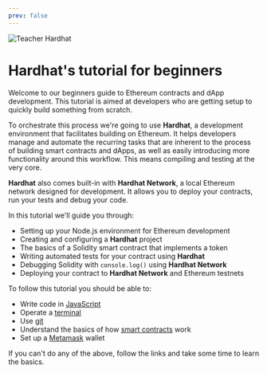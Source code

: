 ```yaml
---
prev: false
---
```


![Teacher Hardhat](/hardhat-tutorial.svg)

# Hardhat's tutorial for beginners

Welcome to our beginners guide to Ethereum contracts and dApp development. This tutorial is aimed at developers who are getting setup to quickly build something from scratch.

To orchestrate this process we're going to use **Hardhat**, a development environment that facilitates building on Ethereum. It helps developers manage and automate the recurring tasks that are inherent to the process of building smart contracts and dApps, as well as easily introducing more functionality around this workflow. This means compiling and testing at the very core.

**Hardhat** also comes built-in with **Hardhat Network**, a local Ethereum network designed for development. It allows you to deploy your contracts, run your tests and debug your code.

In this tutorial we'll guide you through:

- Setting up your Node.js environment for Ethereum development
- Creating and configuring a **Hardhat** project
- The basics of a Solidity smart contract that implements a token
- Writing automated tests for your contract using **Hardhat**
- Debugging Solidity with `console.log()` using **Hardhat Network**
- Deploying your contract to **Hardhat Network** and Ethereum testnets

To follow this tutorial you should be able to:

- Write code in [JavaScript](https://developer.mozilla.org/en-US/docs/Learn/Getting_started_with_the_web/JavaScript_basics)
- Operate a [terminal](https://en.wikipedia.org/wiki/Terminal_emulator)
- Use [git](https://git-scm.com/doc)
- Understand the basics of how [smart contracts](https://ethereum.org/learn/#smart-contracts) work
- Set up a [Metamask](https://metamask.io/) wallet

If you can't do any of the above, follow the links and take some time to learn the basics.
